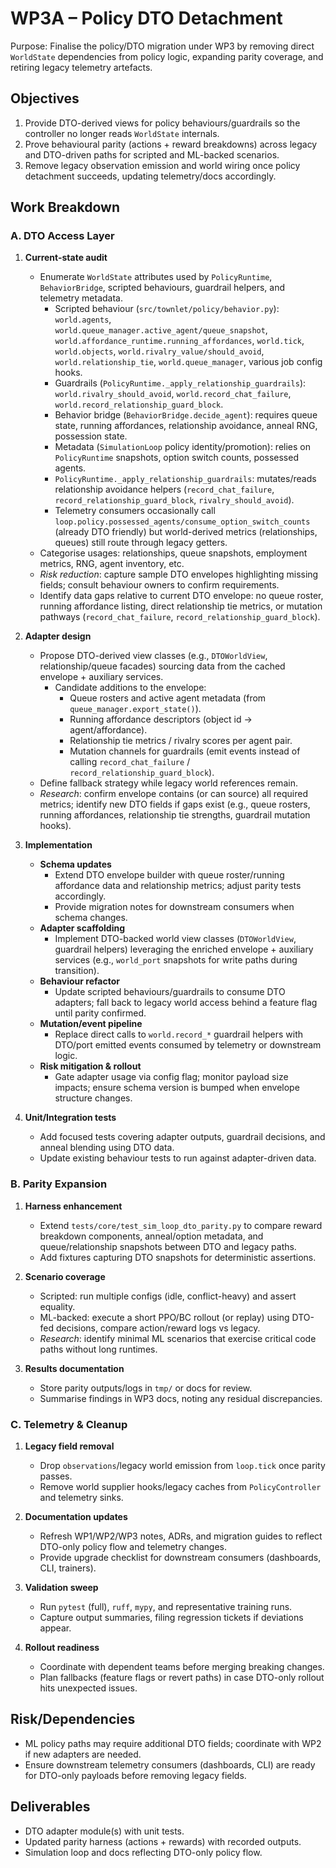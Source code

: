 # WP3A – Policy DTO Detachment

Purpose: Finalise the policy/DTO migration under WP3 by removing direct
`WorldState` dependencies from policy logic, expanding parity coverage, and
retiring legacy telemetry artefacts.

## Objectives

1. Provide DTO-derived views for policy behaviours/guardrails so the controller
   no longer reads `WorldState` internals.
2. Prove behavioural parity (actions + reward breakdowns) across legacy and
   DTO-driven paths for scripted and ML-backed scenarios.
3. Remove legacy observation emission and world wiring once policy detachment
   succeeds, updating telemetry/docs accordingly.

## Work Breakdown

### A. DTO Access Layer

1. **Current-state audit**
   - Enumerate `WorldState` attributes used by `PolicyRuntime`, `BehaviorBridge`,
     scripted behaviours, guardrail helpers, and telemetry metadata.
     - Scripted behaviour (`src/townlet/policy/behavior.py`): `world.agents`,
       `world.queue_manager.active_agent/queue_snapshot`,
       `world.affordance_runtime.running_affordances`, `world.tick`,
       `world.objects`, `world.rivalry_value/should_avoid`,
       `world.relationship_tie`, `world.queue_manager`, various job config hooks.
     - Guardrails (`PolicyRuntime._apply_relationship_guardrails`):
       `world.rivalry_should_avoid`, `world.record_chat_failure`,
       `world.record_relationship_guard_block`.
     - Behavior bridge (`BehaviorBridge.decide_agent`): requires queue state,
       running affordances, relationship avoidance, anneal RNG, possession state.
     - Metadata (`SimulationLoop` policy identity/promotion): relies on
       `PolicyRuntime` snapshots, option switch counts, possessed agents.
      - `PolicyRuntime._apply_relationship_guardrails`: mutates/reads
        relationship avoidance helpers (`record_chat_failure`,
        `record_relationship_guard_block`, `rivalry_should_avoid`).
     - Telemetry consumers occasionally call
       `loop.policy.possessed_agents/consume_option_switch_counts` (already DTO
       friendly) but world-derived metrics (relationships, queues) still route
       through legacy getters.
   - Categorise usages: relationships, queue snapshots, employment metrics,
     RNG, agent inventory, etc.
   - *Risk reduction*: capture sample DTO envelopes highlighting missing fields;
     consult behaviour owners to confirm requirements.
   - Identify data gaps relative to current DTO envelope: no queue roster,
     running affordance listing, direct relationship tie metrics, or mutation
     pathways (`record_chat_failure`, `record_relationship_guard_block`).

2. **Adapter design**
    - Propose DTO-derived view classes (e.g., `DTOWorldView`, relationship/queue
      facades) sourcing data from the cached envelope + auxiliary services.
      * Candidate additions to the envelope:
        - Queue rosters and active agent metadata (from
          `queue_manager.export_state()`).
        - Running affordance descriptors (object id → agent/affordance).
        - Relationship tie metrics / rivalry scores per agent pair.
        - Mutation channels for guardrails (emit events instead of calling
          `record_chat_failure` / `record_relationship_guard_block`).
   - Define fallback strategy while legacy world references remain.
   - *Research*: confirm envelope contains (or can source) all required metrics;
     identify new DTO fields if gaps exist (e.g., queue rosters, running
     affordances, relationship tie strengths, guardrail mutation hooks).

3. **Implementation**
   - **Schema updates**
     - Extend DTO envelope builder with queue roster/running affordance data and
       relationship metrics; adjust parity tests accordingly.
     - Provide migration notes for downstream consumers when schema changes.
   - **Adapter scaffolding**
     - Implement DTO-backed world view classes (`DTOWorldView`, guardrail helpers)
       leveraging the enriched envelope + auxiliary services (e.g.,
       `world_port` snapshots for write paths during transition).
   - **Behaviour refactor**
     - Update scripted behaviours/guardrails to consume DTO adapters; fall back
       to legacy world access behind a feature flag until parity confirmed.
   - **Mutation/event pipeline**
     - Replace direct calls to `world.record_*` guardrail helpers with DTO/port
       emitted events consumed by telemetry or downstream logic.
   - **Risk mitigation & rollout**
     - Gate adapter usage via config flag; monitor payload size impacts; ensure
       schema version is bumped when envelope structure changes.

4. **Unit/Integration tests**
   - Add focused tests covering adapter outputs, guardrail decisions, and
     anneal blending using DTO data.
   - Update existing behaviour tests to run against adapter-driven data.

### B. Parity Expansion

1. **Harness enhancement**
   - Extend `tests/core/test_sim_loop_dto_parity.py` to compare reward
     breakdown components, anneal/option metadata, and queue/relationship
     snapshots between DTO and legacy paths.
   - Add fixtures capturing DTO snapshots for deterministic assertions.

2. **Scenario coverage**
   - Scripted: run multiple configs (idle, conflict-heavy) and assert equality.
   - ML-backed: execute a short PPO/BC rollout (or replay) using DTO-fed
     decisions, compare action/reward logs vs legacy.
   - *Research*: identify minimal ML scenarios that exercise critical code paths
     without long runtimes.

3. **Results documentation**
   - Store parity outputs/logs in `tmp/` or docs for review.
   - Summarise findings in WP3 docs, noting any residual discrepancies.

### C. Telemetry & Cleanup

1. **Legacy field removal**
   - Drop `observations`/legacy world emission from `loop.tick` once parity
     passes.
   - Remove world supplier hooks/legacy caches from `PolicyController` and
     telemetry sinks.

2. **Documentation updates**
   - Refresh WP1/WP2/WP3 notes, ADRs, and migration guides to reflect DTO-only
     policy flow and telemetry changes.
   - Provide upgrade checklist for downstream consumers (dashboards, CLI,
     trainers).

3. **Validation sweep**
   - Run `pytest` (full), `ruff`, `mypy`, and representative training runs.
   - Capture output summaries, filing regression tickets if deviations appear.

4. **Rollout readiness**
   - Coordinate with dependent teams before merging breaking changes.
   - Plan fallbacks (feature flags or revert paths) in case DTO-only rollout hits
     unexpected issues.

## Risk/Dependencies
- ML policy paths may require additional DTO fields; coordinate with WP2 if new
  adapters are needed.
- Ensure downstream telemetry consumers (dashboards, CLI) are ready for DTO-only
  payloads before removing legacy fields.

## Deliverables
- DTO adapter module(s) with unit tests.
- Updated parity harness (actions + rewards) with recorded outputs.
- Simulation loop and docs reflecting DTO-only policy flow.
